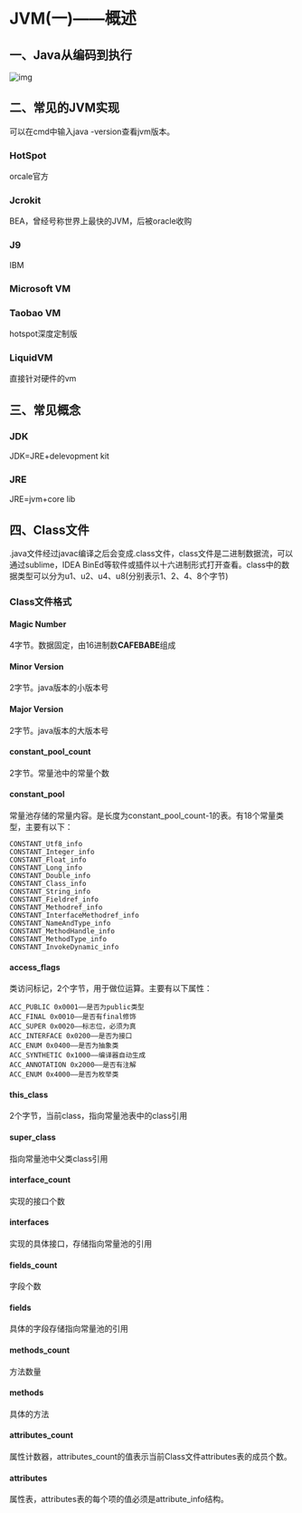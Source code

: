 # JVM(一)——概述

## 一、Java从编码到执行

![img](http://www.kylescloud.top/site/pic/javaCode.png)



## 二、常见的JVM实现

可以在cmd中输入java -version查看jvm版本。

### HotSpot

orcale官方

### Jcrokit

BEA，曾经号称世界上最快的JVM，后被oracle收购

### J9

IBM

### Microsoft VM

### Taobao VM

hotspot深度定制版

### LiquidVM

直接针对硬件的vm



## 三、常见概念

### JDK

JDK=JRE+delevopment kit

### JRE

JRE=jvm+core lib



## 四、Class文件

.java文件经过javac编译之后会变成.class文件，class文件是二进制数据流，可以通过sublime，IDEA BinEd等软件或插件以十六进制形式打开查看。class中的数据类型可以分为u1、u2、u4、u8(分别表示1、2、4、8个字节)

### Class文件格式

#### Magic Number

4字节。数据固定，由16进制数**CAFEBABE**组成



#### Minor Version

2字节。java版本的小版本号



#### Major Version

2字节。java版本的大版本号



#### constant_pool_count

2字节。常量池中的常量个数



#### constant_pool

常量池存储的常量内容。是长度为constant_pool_count-1的表。有18个常量类型，主要有以下：

```
CONSTANT_Utf8_info
CONSTANT_Integer_info
CONSTANT_Float_info
CONSTANT_Long_info
CONSTANT_Double_info
CONSTANT_Class_info
CONSTANT_String_info
CONSTANT_Fieldref_info
CONSTANT_Methodref_info
CONSTANT_InterfaceMethodref_info
CONSTANT_NameAndType_info
CONSTANT_MethodHandle_info
CONSTANT_MethodType_info
CONSTANT_InvokeDynamic_info
```



#### access_flags

类访问标记，2个字节，用于做位运算。主要有以下属性：

```
ACC_PUBLIC 0x0001——是否为public类型
ACC_FINAL 0x0010——是否有final修饰
ACC_SUPER 0x0020——标志位，必须为真
ACC_INTERFACE 0x0200——是否为接口
ACC_ENUM 0x0400——是否为抽象类
ACC_SYNTHETIC 0x1000——编译器自动生成
ACC_ANNOTATION 0x2000——是否有注解
ACC_ENUM 0x4000——是否为枚举类
```



#### this_class

2个字节，当前class，指向常量池表中的class引用



#### super_class

指向常量池中父类class引用



#### interface_count

实现的接口个数



#### interfaces

实现的具体接口，存储指向常量池的引用



#### fields_count

字段个数



#### fields

具体的字段存储指向常量池的引用



#### methods_count

方法数量



#### methods

具体的方法



#### attributes_count

属性计数器，attributes_count的值表示当前Class文件attributes表的成员个数。



#### attributes

属性表，attributes表的每个项的值必须是attribute_info结构。